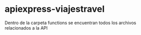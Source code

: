 # apiexpress-viajestravel
Dentro de la carpeta functions se encuentran todos los archivos relacionados a la API 
